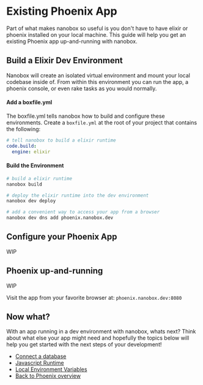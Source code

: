 # Existing Phoenix App
Part of what makes nanobox so useful is you don't have to have elixir or phoenix installed on your local machine. This guide will help you get an existing Phoenix app up-and-running with nanobox.

## Build a Elixir Dev Environment
Nanobox will create an isolated virtual environment and mount your local codebase inside of. From within this environment you can run the app, a phoenix console, or even rake tasks as you would normally.

#### Add a boxfile.yml
The boxfile.yml tells nanobox how to build and configure these environments. Create a `boxfile.yml` at the root of your project that contains the following:

```yaml
# tell nanobox to build a elixir runtime
code.build:
  engine: elixir
```

#### Build the Environment

```bash
# build a elixir runtime
nanobox build

# deploy the elixir runtime into the dev environment
nanobox dev deploy

# add a convenient way to access your app from a browser
nanobox dev dns add phoenix.nanobox.dev
```

## Configure your Phoenix App
WIP

## Phoenix up-and-running
WIP

Visit the app from your favorite browser at: `phoenix.nanobox.dev:8080`

## Now what?
With an app running in a dev environment with nanobox, whats next? Think about what else your app might need and hopefully the topics below will help you get started with the next steps of your development!

* [Connect a database](/elixir/phoenix/next-steps/add-a-database)
* [Javascript Runtime](/elixir/phoenix/next-steps/javascript-runtime)
* [Local Environment Variables](/elixir/phoenix/next-steps/local-evars)
* [Back to Phoenix overview](/elixir/phoenix)
